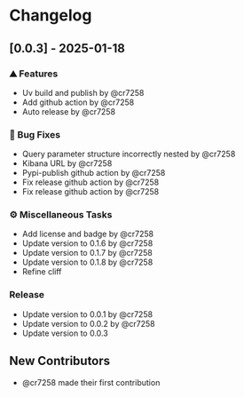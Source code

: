 # Changelog

## [0.0.3] - 2025-01-18

### <!-- 0 -->⛰️  Features
- Uv build and publish by @cr7258
- Add github action by @cr7258
- Auto release by @cr7258

### <!-- 1 -->🐛 Bug Fixes
- Query parameter structure incorrectly nested by @cr7258
- Kibana URL by @cr7258
- Pypi-publish github action by @cr7258
- Fix release github action by @cr7258
- Fix release github action by @cr7258

### <!-- 7 -->⚙️ Miscellaneous Tasks
- Add license and badge by @cr7258
- Update version to 0.1.6 by @cr7258
- Update version to 0.1.7 by @cr7258
- Update version to 0.1.8 by @cr7258
- Refine cliff

### Release
- Update version to 0.0.1 by @cr7258
- Update version to 0.0.2 by @cr7258
- Update version to 0.0.3

## New Contributors
* @cr7258 made their first contribution

<!-- generated by git-cliff -->
